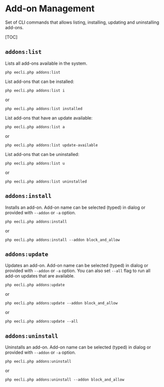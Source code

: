 # Add-on Management

Set of CLI commands that allows listing, installing, updating and uninstalling add-ons.

[TOC]

## `addons:list`

Lists all add-ons available in the system.

    php eecli.php addons:list

List add-ons that can be installed:

    php eecli.php addons:list i

or

    php eecli.php addons:list installed

List add-ons that have an update available:

    php eecli.php addons:list a

or

    php eecli.php addons:list update-available

List add-ons that can be uninstalled:

    php eecli.php addons:list u
or

    php eecli.php addons:list uninstalled

## `addons:install`

Installs an add-on. Add-on name can be selected (typed) in dialog or provided with `--addon` or `-a` option.

    php eecli.php addons:install

or

    php eecli.php addons:install --addon block_and_allow

## `addons:update`

Updates an add-on. Add-on name can be selected (typed) in dialog or provided with `--addon` or `-a` option.
You can also set `--all` flag to run all add-on updates that are available.

    php eecli.php addons:update

or

    php eecli.php addons:update --addon block_and_allow

or

    php eecli.php addons:update --all

## `addons:uninstall`

Uninstalls an add-on. Add-on name can be selected (typed) in dialog or provided with `--addon` or `-a` option.

    php eecli.php addons:uninstall
or

    php eecli.php addons:uninstall --addon block_and_allow
